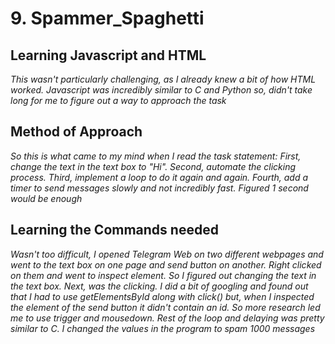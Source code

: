 # **9. Spammer_Spaghetti**
## **Learning Javascript and HTML**
*This wasn't particularly challenging, as I already knew a bit of how HTML worked. Javascript was incredibly similar to C and Python so, didn't take long for me to figure out a way to approach the task*
## **Method of Approach**
*So this is what came to my mind when I read the task statement: First, change the text in the text box to "Hi". Second, automate the clicking process. Third, implement a loop to do it again and again. Fourth, add a timer to send messages slowly and not incredibly fast. Figured 1 second would be enough*
## **Learning the Commands needed**
*Wasn't too difficult, I opened Telegram Web on two different webpages and went to the text box on one page and send button on another. Right clicked on them and went to inspect element. So I figured out changing the text in the text box. Next, was the clicking. I did a bit of googling and found out that I had to use getElementsById along with click() but, when I inspected the element of the send button it didn't contain an id. So more research led me to use trigger and mousedown. Rest of the loop and delaying was pretty similar to C. I changed the values in the program to spam 1000 messages*
